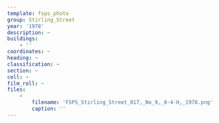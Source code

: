 ```yaml
---
template: fsps_photo
group: Stirling_Street
year: '1978'
description: ~
buildings:
    - ''
coordinates: ~
heading: ~
classification: ~
section: ~
cell: ~
film_roll: ~
files:
    -
        filename: 'FSPS_Stirling_Street_017,_No_9,_8-4-H,_1978.png'
        caption: ''
---
```

